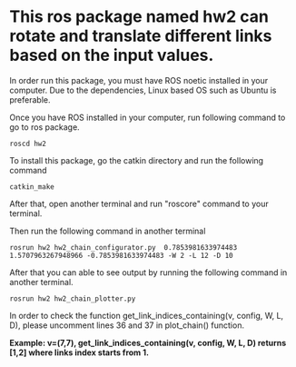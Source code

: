 


# This ros package named hw2 can rotate and translate different links based on the input values. 


In order run this package, you must have ROS noetic installed in your computer. Due to the dependencies, Linux based OS such as Ubuntu is preferable. 

Once you have ROS installed in your computer, run following command to go to ros package. 

```
roscd hw2
``` 
To install this package, go the catkin directory and run the following command 

```
catkin_make 
``` 

After that, open another terminal and run "roscore" command to your terminal. 

Then run the following command in another terminal 

```
rosrun hw2 hw2_chain_configurator.py  0.7853981633974483 1.5707963267948966 -0.7853981633974483 -W 2 -L 12 -D 10
```

After that you can able to see output by running the following command in another terminal. 

``` 
rosrun hw2 hw2_chain_plotter.py
``` 


In order to check the function get_link_indices_containing(v, config, W, L, D), please uncomment lines 36 and 37 in plot_chain() function. 

**Example: v=(7,7), get_link_indices_containing(v, config, W, L, D) returns [1,2] where links index starts from 1.**
